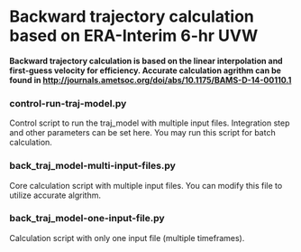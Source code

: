 # Backward trajectory calculation based on ERA-Interim 6-hr UVW

**Backward trajectory calculation is based on the linear interpolation and first-guess velocity for efficiency. Accurate calculation agrithm can be found in http://journals.ametsoc.org/doi/abs/10.1175/BAMS-D-14-00110.1**

### control-run-traj-model.py
Control script to run the traj_model with multiple input files. Integration step and other parameters can be set here. You may run this script for batch calculation.

### back_traj_model-multi-input-files.py 
Core calculation script with multiple input files. You can modify this file to utilize accurate algrithm.

### back_traj_model-one-input-file.py
Calculation script with only one input file (multiple timeframes).

